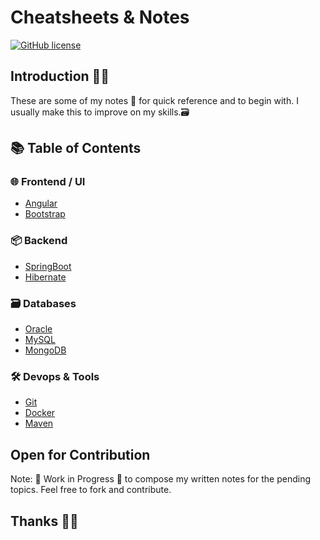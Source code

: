# Cheatsheets & Notes

[![GitHub license](https://img.shields.io/badge/license-MIT-blue.svg)](https://github.com/akshaychaudhari/cheatsheets-notes/blob/master/LICENSE)

## Introduction ✍🏼 

These are some of my notes 📝 for quick reference and to begin with.
I usually make this to improve on my skills.🗃

## 📚 Table of Contents

<!--
### 📃 Languages

- [Bash](notes/languages/bash/bash.md)
- [C](notes/languages/c/c.md)
- [C++](notes/languages/c++/c++.md)
- [Java](notes/languages/java.java)
- [Python](notes/languages/python/python.md)
- [JavaScript](notes/languages/javascript/javascript.md)
-->

### 🌐 Frontend / UI 

- [Angular](notes/frontend/angular/angular.md)
- [Bootstrap](notes/frontend/bootstrap/bootstrap.md)

### 📦 Backend

- [SpringBoot](notes/backend/SpringBoot/SpringBoot.md)
- [Hibernate](notes/backend/hibernate/hibernate.md)


### 🗃️ Databases

- [Oracle](notes/databases/oracle/oracle.md)
- [MySQL](notes/databases/mysql/mysql.md)
- [MongoDB](notes/databases/mongodb/mongodb.md)
 

### 🛠 Devops & Tools

- [Git](notes/devops-tools/git/git.md)
- [Docker](notes/devops-tools/docker/docker.md)
- [Maven](notes/devops-tools/maven/maven.md)


## Open for Contribution 

 Note: 🚧 Work in Progress 🚧 to compose my written notes for the pending topics. Feel free to fork and contribute.

## Thanks 🙌🏼 

